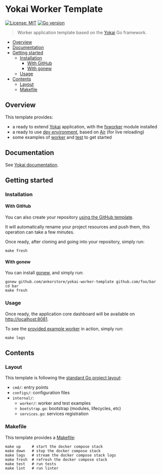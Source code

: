 # Yokai Worker Template

[![License: MIT](https://img.shields.io/badge/License-MIT-blue.svg)](https://opensource.org/licenses/MIT)
[![Go version](https://img.shields.io/badge/Go-1.20-blue)](https://go.dev/)

> Worker application template based on the [Yokai](https://github.com/ankorstore/yokai) Go framework.

<!-- TOC -->
* [Overview](#overview)
* [Documentation](#documentation)
* [Getting started](#getting-started)
  * [Installation](#installation)
    * [With GitHub](#with-github)
    * [With gonew](#with-gonew)
  * [Usage](#usage)
* [Contents](#contents)
  * [Layout](#layout)
  * [Makefile](#makefile)
<!-- TOC -->

## Overview

This template provides:

- a ready to extend [Yokai](https://github.com/ankorstore/yokai) application, with the [fxworker](https://github.com/ankorstore/yokai/tree/main/fxworker) module installed
- a ready to use [dev environment](docker-compose.yaml), based on [Air](https://github.com/cosmtrek/air) (for live reloading)
- some examples of [worker](internal/worker/example.go) and [test](internal/worker/example_test.go) to get started

## Documentation

See [Yokai documentation](https://ankorstore.github.io/yokai).

## Getting started

### Installation

#### With GitHub

You can also create your repository [using the GitHub template](https://github.com/new?template_name=yokai-worker-template&template_owner=ankorstore).

It will automatically rename your project resources and push them, this operation can take a few minutes.

Once ready, after cloning and going into your repository, simply run:

```shell
make fresh
```

#### With gonew

You can install [gonew](https://go.dev/blog/gonew), and simply run:

```shell
gonew github.com/ankorstore/yokai-worker-template github.com/foo/bar
cd bar
make fresh
```

### Usage

Once ready, the application core dashboard will be available on [http://localhost:8081](http://localhost:8081).

To see the [provided example worker](internal/worker/example.go) in action, simply run:

```shell
make logs
```

## Contents

### Layout

This template is following the [standard Go project layout](https://github.com/golang-standards/project-layout):

- `cmd/`: entry points
- `configs/`: configuration files
- `internal/`:
  - `worker/`: worker and test examples
  - `bootstrap.go`: bootstrap (modules, lifecycles, etc)
  - `services.go`: services registration

### Makefile

This template provides a [Makefile](Makefile):

```
make up     # start the docker compose stack
make down   # stop the docker compose stack
make logs   # stream the docker compose stack logs
make fresh  # refresh the docker compose stack
make test   # run tests
make lint   # run linter
```
